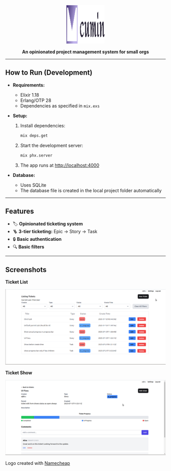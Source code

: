 <div align="center">
  <img src="./assets/images/cumin-logo/vector/default-monochrome.svg" alt="Cumin Logo" width="120" height="120">
  <p><strong>An opinionated project management system for small orgs</strong></p>
</div>

---

## How to Run (Development)

- **Requirements:**
  - Elixir 1.18
  - Erlang/OTP 28
  - Dependencies as specified in `mix.exs`

- **Setup:**
  1. Install dependencies:
     ```sh
     mix deps.get
     ```
  2. Start the development server:
     ```sh
     mix phx.server
     ```
  3. The app runs at [http://localhost:4000](http://localhost:4000)

- **Database:**
  - Uses SQLite
  - The database file is created in the local project folder automatically

---

## Features

- 🏷️ **Opinionated ticketing system**
- 🪜 **3-tier ticketing:** Epic → Story → Task
- 🔒 **Basic authentication**
- 🔍 **Basic filters**

---

## Screenshots

**Ticket List**

![Ticket List](./assets/images/list.png)

**Ticket Show**

![Ticket Show](./assets/images/details.png)

Logo created with [Namecheap](https://www.namecheap.com)